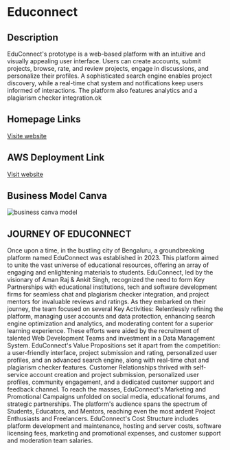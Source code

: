 # Educonnect

## Description

EduConnect's prototype is a web-based platform with an intuitive
and visually appealing user interface. Users can create accounts,
submit projects, browse, rate, and review projects, engage in
discussions, and personalize their profiles. A sophisticated search
engine enables project discovery, while a real-time chat system
and notifications keep users informed of interactions. The
platform also features analytics and a plagiarism checker
integration.ok

## Homepage Links

[Visite website](https://ankit-dsu.github.io/LSM-EduConnect// "LCO")

## AWS Deployment Link

[Visit website](http://54.225.43.191// "LCO")

## Business Model Canva

![business canva model](https://github.com/Ankit-Dsu/LSM-EduConnect/assets/141424013/dc740359-1805-4ca4-b8b3-e658e38a3c9c)

## JOURNEY OF EDUCONNECT

<p>Once upon a time, in the bustling city of Bengaluru, a groundbreaking platform named EduConnect was established in 2023. This platform aimed to unite the vast universe of educational resources, offering an array of engaging and enlightening materials to students.
EduConnect, led by the visionary of Aman Raj & Ankit Singh, recognized the need to form Key Partnerships with educational institutions, tech and software development firms for seamless chat and plagiarism checker integration, and project mentors for invaluable reviews and ratings.
As they embarked on their journey, the team focused on several Key Activities: 
Relentlessly refining the platform, managing user accounts and data protection, enhancing search engine optimization and analytics, and moderating content for a superior learning experience. These efforts were aided by the recruitment of talented Web Development Teams and investment in a Data Management System.
EduConnect's Value Propositions set it apart from the competition: a user-friendly interface, project submission and rating, personalized user profiles, and an advanced search engine, along with real-time chat and plagiarism checker features.
Customer Relationships thrived with self-service account creation and project submission, personalized user profiles, community engagement, and a dedicated customer support and feedback channel.
To reach the masses, EduConnect's Marketing and Promotional Campaigns unfolded on social media, educational forums, and strategic partnerships. The platform's audience spans the spectrum of Students, Educators, and Mentors, reaching even the most ardent Project Enthusiasts and Freelancers.
EduConnect's Cost Structure includes platform development and maintenance, hosting and server costs, software licensing fees, marketing and promotional expenses, and customer support and moderation team salaries.
</p>

